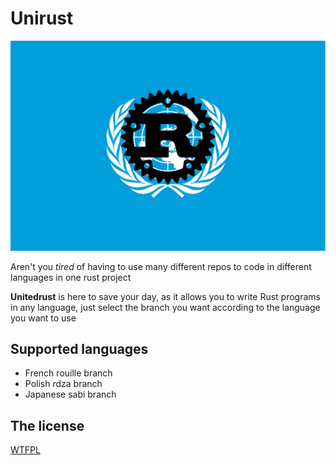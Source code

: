 # Unirust

![](https://github.com/charyan/unirust/raw/1/logo.jpeg)

Aren't you _tired_ of having to use many different repos to code in different languages in one rust project

**Unitedrust** is here to save your day, as it allows you to
write Rust programs in any language, just select the branch you want according to the language you want to use

## Supported languages

- French rouille branch
- Polish rdza branch
- Japanese sabi branch

## The license

[WTFPL](http://www.wtfpl.net/)
